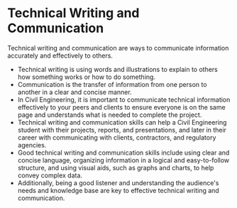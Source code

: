 # Technical Writing and Communication

Technical writing and communication are ways to communicate information accurately and effectively to others.

* Technical writing is using words and illustrations to explain to others how something works or how to do something.
* Communication is the transfer of information from one person to another in a clear and concise manner.
* In Civil Engineering, it is important to communicate technical information effectively to your peers and clients to ensure everyone is on the same page and understands what is needed to complete the project.
* Technical writing and communication skills can help a Civil Engineering student with their projects, reports, and presentations, and later in their career with communicating with clients, contractors, and regulatory agencies.
* Good technical writing and communication skills include using clear and concise language, organizing information in a logical and easy-to-follow structure, and using visual aids, such as graphs and charts, to help convey complex data.
* Additionally, being a good listener and understanding the audience's needs and knowledge base are key to effective technical writing and communication.
